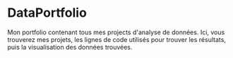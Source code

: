 # DataPortfolio
Mon portfolio contenant tous mes projects d'analyse de données.
Ici, vous trouverez mes projets, les lignes de code utilisés pour trouver les résultats, puis la visualisation des données trouvées.
